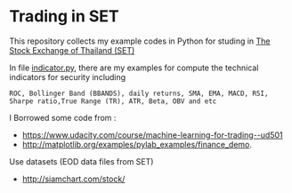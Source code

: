 # Trading in SET

This repository collects my example codes in Python for studing in [The Stock Exchange of Thailand (SET)](http://www.set.or.th/set/mainpage.do)

In file [indicator.py](indicator.py), there are my examples for compute the technical indicators for security including

`ROC, Bollinger Band (BBANDS), daily returns, SMA, EMA, MACD, RSI, Sharpe ratio,True Range (TR), ATR, Beta, OBV and etc`

I Borrowed some code from : 

* https://www.udacity.com/course/machine-learning-for-trading--ud501
* http://matplotlib.org/examples/pylab_examples/finance_demo.

Use datasets (EOD data files from SET)

* http://siamchart.com/stock/

